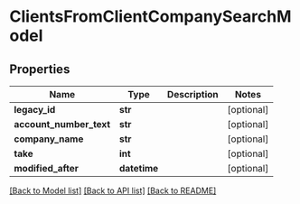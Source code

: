 # ClientsFromClientCompanySearchModel

## Properties
Name | Type | Description | Notes
------------ | ------------- | ------------- | -------------
**legacy_id** | **str** |  | [optional] 
**account_number_text** | **str** |  | [optional] 
**company_name** | **str** |  | [optional] 
**take** | **int** |  | [optional] 
**modified_after** | **datetime** |  | [optional] 

[[Back to Model list]](../README.md#documentation-for-models) [[Back to API list]](../README.md#documentation-for-api-endpoints) [[Back to README]](../README.md)


